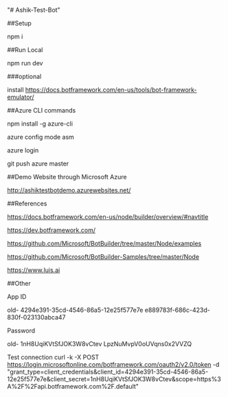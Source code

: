 "# Ashik-Test-Bot" 

##Setup

npm i

##Run Local

npm run dev

###optional

install https://docs.botframework.com/en-us/tools/bot-framework-emulator/

##Azure CLI commands

npm install -g azure-cli

azure config mode asm

azure login

git push azure master

##Demo Website through Microsoft Azure

http://ashiktestbotdemo.azurewebsites.net/

##References

https://docs.botframework.com/en-us/node/builder/overview/#navtitle

https://dev.botframework.com/

https://github.com/Microsoft/BotBuilder/tree/master/Node/examples

https://github.com/Microsoft/BotBuilder-Samples/tree/master/Node

https://www.luis.ai

##Other

App ID

old- 4294e391-35cd-4546-86a5-12e25f577e7e
e889783f-686c-423d-830f-023130abca47
	
Password

old- 1nH8UqiKVtSfJOK3W8vCtev
LpzNuMvpV0oUVqns0x2VVZQ

Test connection
curl -k -X POST https://login.microsoftonline.com/botframework.com/oauth2/v2.0/token -d "grant_type=client_credentials&client_id=4294e391-35cd-4546-86a5-12e25f577e7e&client_secret=1nH8UqiKVtSfJOK3W8vCtev&scope=https%3A%2F%2Fapi.botframework.com%2F.default"
